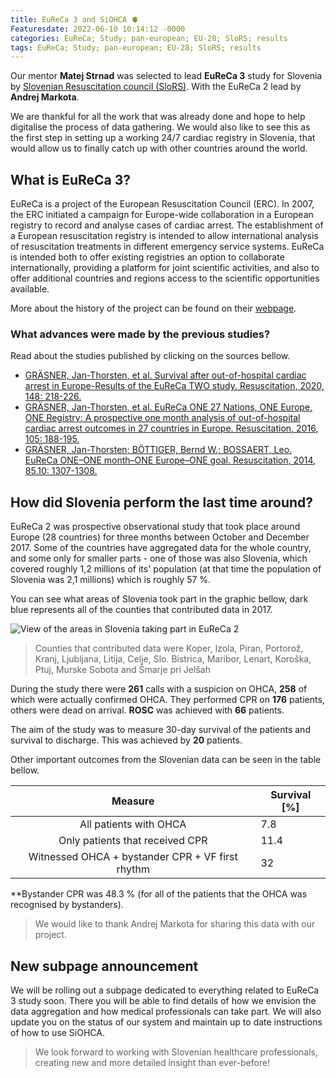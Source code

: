 ```yaml
---
title: EuReCa 3 and SiOHCA 🫀
Featuresdate: 2022-06-10 10:14:12 -0000
categories: EuReCa; Study; pan-european; EU-28; SloRS; results
tags: EuReCa; Study; pan-european; EU-28; SloRS; results
---
```

Our mentor **Matej Strnad** was selected to lead **EuReCa 3** study for Slovenia by [Slovenian Resuscitation council (SloRS)](http://slors.szum.si). With the EuReCa 2 lead by **Andrej Markota**.

We are thankful for all the work that was already done and hope to help digitalise the process of data gathering. We would also like to see this as the first step in setting up a working 24/7 cardiac registry in Slovenia, that would allow us to finally catch up with other countries around the world.

## What is EuReCa 3?
EuReCa is a project of the European Resuscitation Council (ERC). In 2007, the ERC initiated a campaign for Europe-wide collaboration in a European registry to record and analyse cases of cardiac arrest. The establishment of a European resuscitation registry is intended to allow international analysis of resuscitation treatments in different emergency service systems. EuReCa is intended both to offer existing registries an option to collaborate internationally, providing a platform for joint scientific activities, and also to offer additional countries and regions access to the scientific opportunities available.

More about the history of the project can be found on their [webpage](https://www.eureca-two.eu).

### What advances were made by the previous studies?
Read about the studies published by clicking on the sources bellow.

- [GRÄSNER, Jan-Thorsten, et al. Survival after out-of-hospital cardiac arrest in Europe-Results of the EuReCa TWO study. Resuscitation, 2020, 148: 218-226.](https://www.sciencedirect.com/science/article/pii/S0300957220300460)
- [GRÄSNER, Jan-Thorsten, et al. EuReCa ONE 27 Nations, ONE Europe, ONE Registry: A prospective one month analysis of out-of-hospital cardiac arrest outcomes in 27 countries in Europe. Resuscitation, 2016, 105: 188-195.](https://www.sciencedirect.com/science/article/pii/S0300957216300995)
- [GRÄSNER, Jan-Thorsten; BÖTTIGER, Bernd W.; BOSSAERT, Leo. EuReCa ONE–ONE month–ONE Europe–ONE goal. Resuscitation, 2014, 85.10: 1307-1308.](https://www.resuscitationjournal.com/article/S0300-9572(14)00684-4/abstract)

## How did Slovenia perform the last time around?
EuReCa 2 was prospective observational study that took place around Europe (28 countries) for three months between October and December 2017. Some of the countries have aggregated data for the whole country, and some only for smaller parts - one of those was also Slovenia, which covered roughly 1,2 millions of its' population (at that time the population of Slovenia was 2,1 millions) which is roughly 57 %.

You can see what areas of Slovenia took part in the graphic bellow, dark blue represents all of the counties that contributed data in 2017.

![View of the areas in Slovenia taking part in EuReCa 2](https://siohca.um.si/assets/img/EuReCa2_Slovenia.png)

> Counties that contributed data were Koper, Izola, Piran, Portorož, Kranj, Ljubljana, Litija, Celje, Slo. Bistrica, Maribor, Lenart, Koroška, Ptuj, Murske Sobota and Šmarje pri Jelšah

During the study there were **261** calls with a suspicion on OHCA, **258** of which were actually confirmed OHCA. They performed CPR on **176** patients, others were dead on arrival. **ROSC** was achieved with **66** patients.

The aim of the study was to measure 30-day survival of the patients and survival to discharge. This was achieved by **20** patients.

Other important outcomes from the Slovenian data can be seen in the table bellow.

|                   **Measure**                   | **Survival [%]** |
|:-----------------------------------------------:|------------------|
| All patients with OHCA                          |        7.8       |
| Only patients that received CPR                 |       11.4       |
| Witnessed OHCA + bystander CPR + VF first rhythm |        32        |

**Bystander CPR was 48.3 % (for all of the patients that the OHCA was recognised by bystanders).

> We would like to thank Andrej Markota for sharing this data with our project.
## New subpage announcement
We will be rolling out a subpage dedicated to everything related to EuReCa 3 study soon. There you will be able to find details of how we envision the data aggregation and how medical professionals can take part. We will also update you on the status of our system and maintain up to date instructions of how to use SiOHCA.

> We look forward to working with Slovenian healthcare professionals, creating new and more detailed insight than ever-before!
